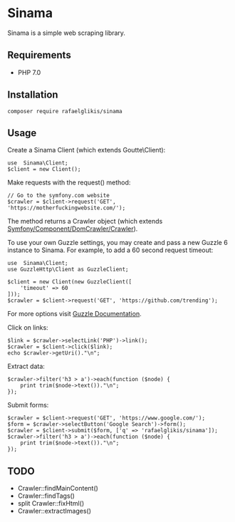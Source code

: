 # Sinama
Sinama is a simple web scraping library.

## Requirements
* PHP 7.0

## Installation

    composer require rafaelglikis/sinama

## Usage
Create a Sinama Client (which extends Goutte\Client):

    use  Sinama\Client;
    $client = new Client();
    
Make requests with the request() method:

    // Go to the symfony.com website
    $crawler = $client->request('GET', 'https://motherfuckingwebsite.com/');
    
The method returns a Crawler object (which extends [Symfony/Component/DomCrawler/Crawler](https://api.symfony.com/4.1/Symfony/Component/DomCrawler/Crawler.html)).

To use your own Guzzle settings, you may create and pass a new Guzzle 6 instance to Sinama. For example, to add a 60 second request timeout:

    use  Sinama\Client;
    use GuzzleHttp\Client as GuzzleClient;

    $client = new Client(new GuzzleClient([
        'timeout' => 60
    ]));
    $crawler = $client->request('GET', 'https://github.com/trending');

For more options visit [Guzzle Documentation](http://docs.guzzlephp.org/en/stable/request-options.html).

Click on links:
    
    $link = $crawler->selectLink('PHP')->link();
    $crawler = $client->click($link);
    echo $crawler->getUri()."\n";
    
Extract data:

    $crawler->filter('h3 > a')->each(function ($node) {
        print trim($node->text())."\n";
    });

Submit forms:

    $crawler = $client->request('GET', 'https://www.google.com/');
    $form = $crawler->selectButton('Google Search')->form();
    $crawler = $client->submit($form, ['q' => 'rafaelglikis/sinama']);
    $crawler->filter('h3 > a')->each(function ($node) {
        print trim($node->text())."\n";
    });
    
## TODO
* Crawler::findMainContent()
* Crawler::findTags()
* split Crawler::fixHtml()
* Crawler::extractImages()
    